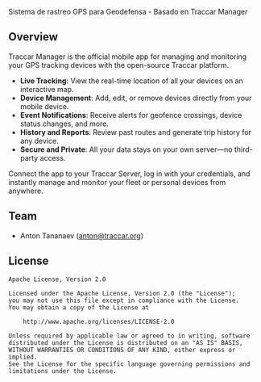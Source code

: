 Sistema de rastreo GPS para Geodefensa - Basado en Traccar Manager

## Overview

Traccar Manager is the official mobile app for managing and monitoring your GPS tracking devices with the open-source Traccar platform.

- **Live Tracking**: View the real-time location of all your devices on an interactive map.
- **Device Management**: Add, edit, or remove devices directly from your mobile device.
- **Event Notifications**: Receive alerts for geofence crossings, device status changes, and more.
- **History and Reports**: Review past routes and generate trip history for any device.
- **Secure and Private**: All your data stays on your own server—no third-party access.

Connect the app to your Traccar Server, log in with your credentials, and instantly manage and monitor your fleet or personal devices from anywhere.

## Team

- Anton Tananaev ([anton@traccar.org](mailto:anton@traccar.org))

## License

    Apache License, Version 2.0

    Licensed under the Apache License, Version 2.0 (the "License");
    you may not use this file except in compliance with the License.
    You may obtain a copy of the License at

        http://www.apache.org/licenses/LICENSE-2.0

    Unless required by applicable law or agreed to in writing, software
    distributed under the License is distributed on an "AS IS" BASIS,
    WITHOUT WARRANTIES OR CONDITIONS OF ANY KIND, either express or implied.
    See the License for the specific language governing permissions and
    limitations under the License.
